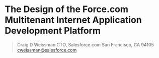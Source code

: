 # The Design of the Force.com Multitenant Internet Application Development Platform
> Craig D Weissman
> CTO, Salesforce.com 
> San Francisco, CA 94105  
> cweissman@salesforce.com  